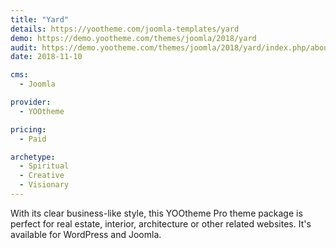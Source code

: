 ```yaml
---
title: "Yard"
details: https://yootheme.com/joomla-templates/yard
demo: https://demo.yootheme.com/themes/joomla/2018/yard
audit: https://demo.yootheme.com/themes/joomla/2018/yard/index.php/about/news
date: 2018-11-10

cms: 
  - Joomla

provider:
  - YOOtheme

pricing:
  - Paid

archetype:
  - Spiritual
  - Creative
  - Visionary
---
```


With its clear business-like style, this YOOtheme Pro theme package is perfect for real estate, interior, architecture or other related websites. It's available for WordPress and Joomla.
